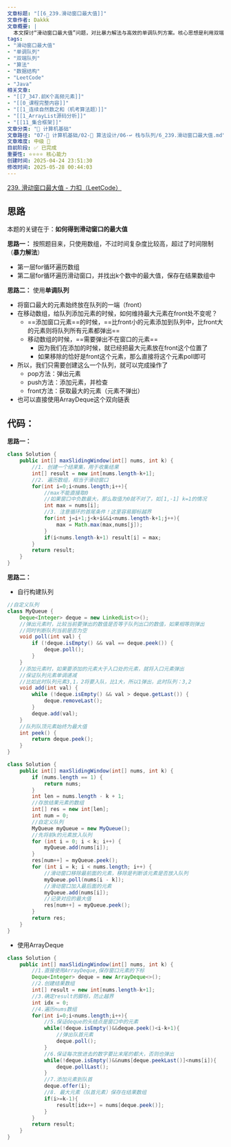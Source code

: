 ```yaml
---
文章标题: "[[6_239.滑动窗口最大值]]" 
文章作者: Dakkk
文章概要: |
  本文探讨“滑动窗口最大值”问题，对比暴力解法与高效的单调队列方案。核心思想是利用双端队列维护窗口内元素，使最大值始终位于队首，从而在O(N)时间复杂度内解决问题，提升算法效率。
tags:
- "滑动窗口最大值"
- "单调队列"
- "双端队列"
- "算法"
- "数据结构"
- "LeetCode"
- "Java"
相关文章:
- "[[7_347.前K个高频元素]]"
- "[[0_课程完整内容]]"
- "[[1_连续自然数之和（机考算法题）]]"
- "[[1_ArrayList源码分析]]"
- "[[11_集合框架]]"
文章分类: "📐 计算机基础"
文章路径: "07-📐 计算机基础/02-🧮 算法设计/06-↩️ 栈与队列/6_239.滑动窗口最大值.md"
文章难度: 中级 🌳
目前阶段: ✅ 已完成
重要性: ⭐⭐⭐⭐ 核心能力
创建时间: 2025-04-24 23:51:30
修改时间: 2025-05-28 00:44:03
---
```


[239. 滑动窗口最大值 - 力扣（LeetCode）](https://leetcode.cn/problems/sliding-window-maximum/)
## 思路

本题的关键在于：**如何得到滑动窗口的最大值**

**思路一：** 按照题目来，只使用数组，不过时间复杂度比较高，超过了时间限制（**暴力解法**）
- 第一层for循环遍历数组
- 第二层for循环遍历滑动窗口，并找出k个数中的最大值，保存在结果数组中

**思路二：** 使用**单调队列**
- 将窗口最大的元素始终放在队列的一端（front）
- 在移动数组，给队列添加元素的时候，如何维持最大元素在front处不变呢？
	- ==添加窗口元素==的时候，==比front小的元素添加到队列中，比front大的元素则将队列所有元素都弹出==
	- 移动数组的时候，==需要弹出不在窗口的元素==
		- 因为我们在添加的时候，就已经把最大元素放在front这个位置了
		- 如果移除的恰好是front这个元素，那么直接将这个元素poll即可
- 所以，我们只需要创建这么一个队列，就可以完成操作了
	- pop方法：弹出元素
	- push方法：添加元素，并检查
	- front方法：获取最大的元素（元素不弹出）
- 也可以直接使用ArrayDeque这个双向链表

## 代码：

**思路一：**
```java
class Solution {
    public int[] maxSlidingWindow(int[] nums, int k) {
        //1. 创建一个结果集，用于收集结果
        int[] result = new int[nums.length-k+1];
        //2. 遍历数组，相当于滑动窗口
        for(int i=0;i<nums.length;i++){
            //max不能直接取0
            //如果窗口中负数最大，那么取值为0就不对了，如[1,-1] k=1的情况
            int max = nums[i];
            //3. 注意循环的首尾条件！这里容易脚标越界
            for(int j=i+1;j<k+i&&i<nums.length-k+1;j++){
                max = Math.max(max,nums[j]);
            }
            if(i<nums.length-k+1) result[i] = max;          
        }
        return result;
    }
}
```

**思路二：**

- 自行构建队列
```java
//自定义队列
class MyQueue {
    Deque<Integer> deque = new LinkedList<>();
    //弹出元素时，比较当前要弹出的数值是否等于队列出口的数值，如果相等则弹出
    //同时判断队列当前是否为空
    void poll(int val) {
        if (!deque.isEmpty() && val == deque.peek()) {
            deque.poll();
        }
    }
    //添加元素时，如果要添加的元素大于入口处的元素，就将入口元素弹出
    //保证队列元素单调递减
    //比如此时队列元素3,1，2将要入队，比1大，所以1弹出，此时队列：3,2
    void add(int val) {
        while (!deque.isEmpty() && val > deque.getLast()) {
            deque.removeLast();
        }
        deque.add(val);
    }
    //队列队顶元素始终为最大值
    int peek() {
        return deque.peek();
    }
}

class Solution {
    public int[] maxSlidingWindow(int[] nums, int k) {
        if (nums.length == 1) {
            return nums;
        }
        int len = nums.length - k + 1;
        //存放结果元素的数组
        int[] res = new int[len];
        int num = 0;
        //自定义队列
        MyQueue myQueue = new MyQueue();
        //先将前k的元素放入队列
        for (int i = 0; i < k; i++) {
            myQueue.add(nums[i]);
        }
        res[num++] = myQueue.peek();
        for (int i = k; i < nums.length; i++) {
            //滑动窗口移除最前面的元素，移除是判断该元素是否放入队列
            myQueue.poll(nums[i - k]);
            //滑动窗口加入最后面的元素
            myQueue.add(nums[i]);
            //记录对应的最大值
            res[num++] = myQueue.peek();
        }
        return res;
    }
}
```

- 使用ArrayDeque
```java
class Solution {
    public int[] maxSlidingWindow(int[] nums, int k) {
        //1.直接使用ArrayDeque,保存窗口元素的下标
        Deque<Integer> deque = new ArrayDeque<>();
        //2.创建结果数组
        int[] result = new int[nums.length-k+1];
        //3.确定result的脚标，防止越界
        int idx = 0;
        //4.遍历nums数组
        for(int i=0;i<nums.length;i++){
            //5.保证deque的头结点是窗口中的元素
            while(!deque.isEmpty()&&deque.peek()<i-k+1){
                //弹出队首元素
                deque.poll();
            }
            //6.保证每次放进去的数字要比末尾的都大，否则也弹出
            while(!deque.isEmpty()&&nums[deque.peekLast()]<nums[i]){
                deque.pollLast();
            }
            //7.添加元素到队首
            deque.offer(i);
            //8. 最大元素（队首元素）保存在结果数组
            if(i>=k-1){
                result[idx++] = nums[deque.peek()];
            }
        }
        return result;
    }
}
```